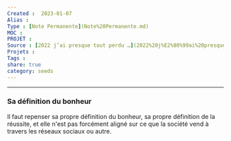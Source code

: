 ```yaml
---
Created :  2023-01-07
Alias :
Type : [Note Permanente](Note%20Permanente.md)
MOC : 
PROJET :
Source : [2022 j’ai presque tout perdu …](2022%20j%E2%80%99ai%20presque%20tout%20perdu%20%E2%80%A6.md)
Projets :
Tags : 
share: true
category: seeds
---
```



***

### Sa définition du bonheur 

Il faut repenser sa propre définition du bonheur, sa propre définition de la réussite, et elle n'est pas forcément aligné sur ce que la société vend à travers les réseaux sociaux ou autre.
